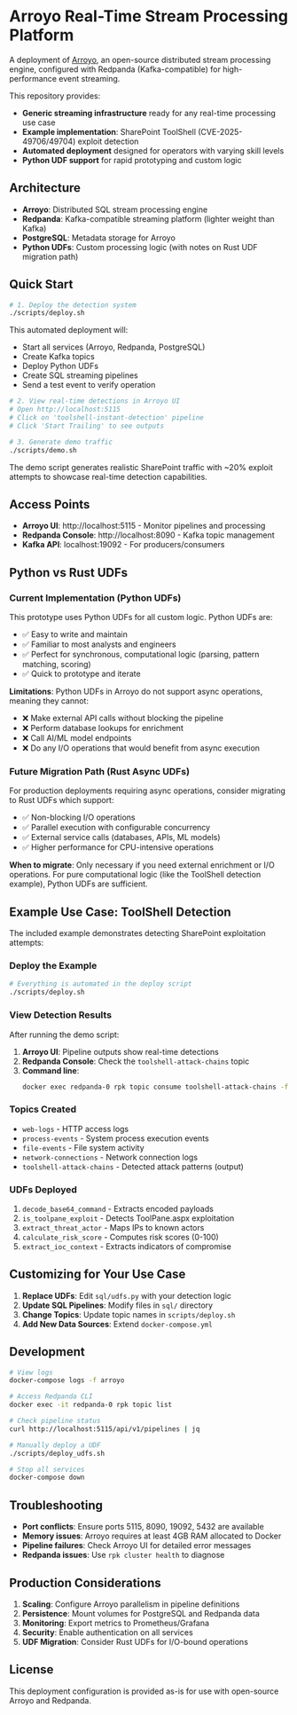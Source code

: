 # Arroyo Real-Time Stream Processing Platform

A deployment of [Arroyo](https://arroyo.dev), an open-source distributed stream processing engine, configured with Redpanda (Kafka-compatible) for high-performance event streaming.

This repository provides:
- **Generic streaming infrastructure** ready for any real-time processing use case
- **Example implementation**: SharePoint ToolShell (CVE-2025-49706/49704) exploit detection
- **Automated deployment** designed for operators with varying skill levels
- **Python UDF support** for rapid prototyping and custom logic

## Architecture

- **Arroyo**: Distributed SQL stream processing engine
- **Redpanda**: Kafka-compatible streaming platform (lighter weight than Kafka)
- **PostgreSQL**: Metadata storage for Arroyo
- **Python UDFs**: Custom processing logic (with notes on Rust UDF migration path)

## Quick Start

```bash
# 1. Deploy the detection system
./scripts/deploy.sh
```

This automated deployment will:
- Start all services (Arroyo, Redpanda, PostgreSQL)
- Create Kafka topics
- Deploy Python UDFs
- Create SQL streaming pipelines
- Send a test event to verify operation

```bash
# 2. View real-time detections in Arroyo UI
# Open http://localhost:5115
# Click on 'toolshell-instant-detection' pipeline
# Click 'Start Trailing' to see outputs

# 3. Generate demo traffic
./scripts/demo.sh
```

The demo script generates realistic SharePoint traffic with ~20% exploit attempts to showcase real-time detection capabilities.

## Access Points

- **Arroyo UI**: http://localhost:5115 - Monitor pipelines and processing
- **Redpanda Console**: http://localhost:8090 - Kafka topic management
- **Kafka API**: localhost:19092 - For producers/consumers

## Python vs Rust UDFs

### Current Implementation (Python UDFs)

This prototype uses Python UDFs for all custom logic. Python UDFs are:
- ✅ Easy to write and maintain
- ✅ Familiar to most analysts and engineers
- ✅ Perfect for synchronous, computational logic (parsing, pattern matching, scoring)
- ✅ Quick to prototype and iterate

**Limitations**: Python UDFs in Arroyo do not support async operations, meaning they cannot:
- ❌ Make external API calls without blocking the pipeline
- ❌ Perform database lookups for enrichment
- ❌ Call AI/ML model endpoints
- ❌ Do any I/O operations that would benefit from async execution

### Future Migration Path (Rust Async UDFs)

For production deployments requiring async operations, consider migrating to Rust UDFs which support:
- ✅ Non-blocking I/O operations
- ✅ Parallel execution with configurable concurrency
- ✅ External service calls (databases, APIs, ML models)
- ✅ Higher performance for CPU-intensive operations

**When to migrate**: Only necessary if you need external enrichment or I/O operations. For pure computational logic (like the ToolShell detection example), Python UDFs are sufficient.

## Example Use Case: ToolShell Detection

The included example demonstrates detecting SharePoint exploitation attempts:

### Deploy the Example
```bash
# Everything is automated in the deploy script
./scripts/deploy.sh
```

### View Detection Results

After running the demo script:
1. **Arroyo UI**: Pipeline outputs show real-time detections
2. **Redpanda Console**: Check the `toolshell-attack-chains` topic
3. **Command line**: 
   ```bash
   docker exec redpanda-0 rpk topic consume toolshell-attack-chains -f '%v\n' | jq .
   ```

### Topics Created
- `web-logs` - HTTP access logs
- `process-events` - System process execution events
- `file-events` - File system activity
- `network-connections` - Network connection logs
- `toolshell-attack-chains` - Detected attack patterns (output)

### UDFs Deployed
1. `decode_base64_command` - Extracts encoded payloads
2. `is_toolpane_exploit` - Detects ToolPane.aspx exploitation
3. `extract_threat_actor` - Maps IPs to known actors
4. `calculate_risk_score` - Computes risk scores (0-100)
5. `extract_ioc_context` - Extracts indicators of compromise

## Customizing for Your Use Case

1. **Replace UDFs**: Edit `sql/udfs.py` with your detection logic
2. **Update SQL Pipelines**: Modify files in `sql/` directory
3. **Change Topics**: Update topic names in `scripts/deploy.sh`
4. **Add New Data Sources**: Extend `docker-compose.yml`

## Development

```bash
# View logs
docker-compose logs -f arroyo

# Access Redpanda CLI
docker exec -it redpanda-0 rpk topic list

# Check pipeline status
curl http://localhost:5115/api/v1/pipelines | jq

# Manually deploy a UDF
./scripts/deploy_udfs.sh

# Stop all services
docker-compose down
```

## Troubleshooting

- **Port conflicts**: Ensure ports 5115, 8090, 19092, 5432 are available
- **Memory issues**: Arroyo requires at least 4GB RAM allocated to Docker
- **Pipeline failures**: Check Arroyo UI for detailed error messages
- **Redpanda issues**: Use `rpk cluster health` to diagnose

## Production Considerations

1. **Scaling**: Configure Arroyo parallelism in pipeline definitions
2. **Persistence**: Mount volumes for PostgreSQL and Redpanda data
3. **Monitoring**: Export metrics to Prometheus/Grafana
4. **Security**: Enable authentication on all services
5. **UDF Migration**: Consider Rust UDFs for I/O-bound operations

## License

This deployment configuration is provided as-is for use with open-source Arroyo and Redpanda.
